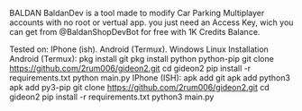 BALDAN
BaldanDev is a tool made to modify Car Parking Multiplayer accounts with no root or vertual app.
you just need an Access Key, wich you can get from @BaldanShopDevBot for free with 1K Credits Balance.


Tested on:
IPhone (ish).
Android (Termux).
Windows
Linux
Installation
Android (Termux):
pkg install git
pkg install python python-pip
git clone https://github.com/2rum006/gideon2.git
cd gideon2
pip install -r requirements.txt
python main.py
IPhone (ISH):
apk add git
apk add python3
apk add py3-pip
git clone https://github.com/2rum006/gideon2.git
cd gideon2
pip install -r requirements.txt
python3 main.py
